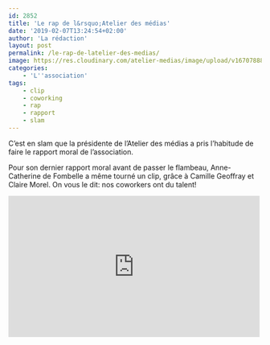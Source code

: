 ```yaml
---
id: 2852
title: 'Le rap de l&rsquo;Atelier des médias'
date: '2019-02-07T13:24:54+02:00'
author: 'La rédaction'
layout: post
permalink: /le-rap-de-latelier-des-medias/
image: https://res.cloudinary.com/atelier-medias/image/upload/v1670788862/blog/hiqs1nrxbpgjqjabdrb3.jpg
categories:
    - 'L''association'
tags:
    - clip
    - coworking
    - rap
    - rapport
    - slam
---
```


C’est en slam que la présidente de l’Atelier des médias a pris l’habitude de faire le rapport moral de l’association.

Pour son dernier rapport moral avant de passer le flambeau, Anne-Catherine de Fombelle a même tourné un clip, grâce à Camille Geoffray et Claire Morel. On vous le dit: nos coworkers ont du talent!

<iframe allow="accelerometer; autoplay; clipboard-write; encrypted-media; gyroscope; picture-in-picture" allowfullscreen="" frameborder="0" height="281" src="https://www.youtube.com/embed/PMSDdBCYxJI?feature=oembed" title="Rapport Moral Décembre 2018" width="500"></iframe>